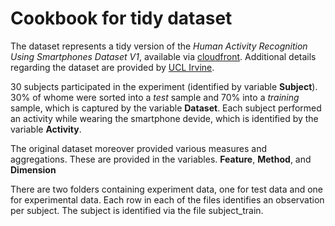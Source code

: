 Cookbook for tidy dataset
=========================

The dataset represents a tidy version of the *Human Activity Recognition Using Smartphones Dataset V1*, available via [cloudfront]. Additional details regarding the dataset are provided by [UCL Irvine]. 

30 subjects participated in the experiment (identified by variable **Subject**). 30% of whome were sorted into a *test* sample and 70% into a *training* sample, which is captured by the variable **Dataset**. Each subject performed an activity while wearing the smartphone devide, which is identified by the variable **Activity**.

The original dataset moreover provided various measures and aggregations. These are provided in the variables. **Feature**, **Method**, and **Dimension**


There are two folders containing experiment data, one for test data and one for experimental data. Each row in each of the files identifies an observation per subject. The subject is identified via the file subject_train.


[cloudfront]: https://d396qusza40orc.cloudfront.net/getdata%2Fprojectfiles%2FUCI%20HAR%20Dataset.zip

[UCL Irvine]: http://archive.ics.uci.edu/ml/datasets/Human+Activity+Recognition+Using+Smartphones
